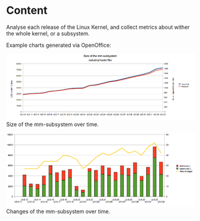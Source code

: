 Content
=========
Analyse each release of the Linux Kernel, and collect metrics about wither the whole kernel, or a subsystem.

Example charts generated via OpenOffice:

![Size of the mm-subsystem over time](Size-Of-mm-subsystem.png)
Size of the mm-subsystem over time.

![Changes in the mm-subsystem over time](Changes-in-mm-subsystem.png)
Changes of the mm-subsystem over time.

